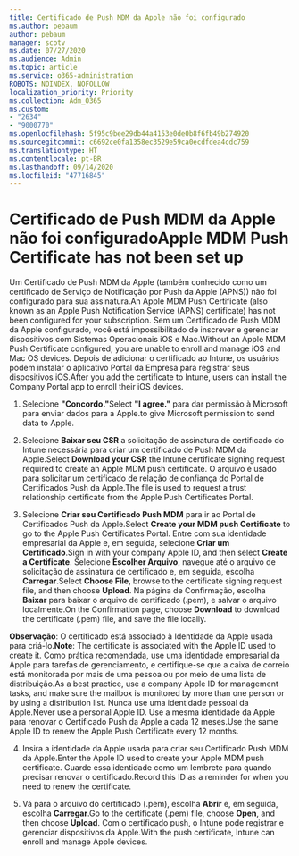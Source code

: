 ```yaml
---
title: Certificado de Push MDM da Apple não foi configurado
ms.author: pebaum
author: pebaum
manager: scotv
ms.date: 07/27/2020
ms.audience: Admin
ms.topic: article
ms.service: o365-administration
ROBOTS: NOINDEX, NOFOLLOW
localization_priority: Priority
ms.collection: Adm_O365
ms.custom:
- "2634"
- "9000770"
ms.openlocfilehash: 5f95c9bee29db44a4153e0de0b8f6fb49b274920
ms.sourcegitcommit: c6692ce0fa1358ec3529e59ca0ecdfdea4cdc759
ms.translationtype: HT
ms.contentlocale: pt-BR
ms.lasthandoff: 09/14/2020
ms.locfileid: "47716845"
---
```

# <a name="apple-mdm-push-certificate-has-not-been-set-up"></a><span data-ttu-id="18812-102">Certificado de Push MDM da Apple não foi configurado</span><span class="sxs-lookup"><span data-stu-id="18812-102">Apple MDM Push Certificate has not been set up</span></span>

<span data-ttu-id="18812-103">Um Certificado de Push MDM da Apple (também conhecido como um certificado de Serviço de Notificação por Push da Apple (APNS)) não foi configurado para sua assinatura.</span><span class="sxs-lookup"><span data-stu-id="18812-103">An Apple MDM Push Certificate (also known as an Apple Push Notification Service (APNS) certificate) has not been configured for your subscription.</span></span> <span data-ttu-id="18812-104">Sem um Certificado de Push MDM da Apple configurado, você está impossibilitado de inscrever e gerenciar dispositivos com Sistemas Operacionais iOS e Mac.</span><span class="sxs-lookup"><span data-stu-id="18812-104">Without an Apple MDM Push Certificate configured, you are unable to enroll and manage iOS and Mac OS devices.</span></span> <span data-ttu-id="18812-105">Depois de adicionar o certificado ao Intune, os usuários podem instalar o aplicativo Portal da Empresa para registrar seus dispositivos iOS.</span><span class="sxs-lookup"><span data-stu-id="18812-105">After you add the certificate to Intune, users can install the Company Portal app to enroll their iOS devices.</span></span>

1. <span data-ttu-id="18812-106">Selecione **"Concordo."**</span><span class="sxs-lookup"><span data-stu-id="18812-106">Select **"I agree."**</span></span> <span data-ttu-id="18812-107">para dar permissão à Microsoft para enviar dados para a Apple.</span><span class="sxs-lookup"><span data-stu-id="18812-107">to give Microsoft permission to send data to Apple.</span></span>

2. <span data-ttu-id="18812-108">Selecione **Baixar seu CSR** a solicitação de assinatura de certificado do Intune necessária para criar um certificado de Push MDM da Apple.</span><span class="sxs-lookup"><span data-stu-id="18812-108">Select **Download your CSR** the Intune certificate signing request required to create an Apple MDM push certificate.</span></span> <span data-ttu-id="18812-109">O arquivo é usado para solicitar um certificado de relação de confiança do Portal de Certificados Push da Apple.</span><span class="sxs-lookup"><span data-stu-id="18812-109">The file is used to request a trust relationship certificate from the Apple Push Certificates Portal.</span></span>

3. <span data-ttu-id="18812-110">Selecione **Criar seu Certificado Push MDM** para ir ao Portal de Certificados Push da Apple.</span><span class="sxs-lookup"><span data-stu-id="18812-110">Select **Create your MDM push Certificate** to go to the Apple Push Certificates Portal.</span></span> <span data-ttu-id="18812-111">Entre com sua identidade empresarial da Apple e, em seguida, selecione **Criar um Certificado**.</span><span class="sxs-lookup"><span data-stu-id="18812-111">Sign in with your company Apple ID, and then select **Create a Certificate**.</span></span> <span data-ttu-id="18812-112">Selecione **Escolher Arquivo**, navegue até o arquivo de solicitação de assinatura de certificado e, em seguida, escolha **Carregar**.</span><span class="sxs-lookup"><span data-stu-id="18812-112">Select **Choose File**, browse to the certificate signing request file, and then choose **Upload**.</span></span> <span data-ttu-id="18812-113">Na página de Confirmação, escolha **Baixar** para baixar o arquivo de certificado (.pem), e salvar o arquivo localmente.</span><span class="sxs-lookup"><span data-stu-id="18812-113">On the Confirmation page, choose **Download** to download the certificate (.pem) file, and save the file locally.</span></span>
 
<span data-ttu-id="18812-114">**Observação**: O certificado está associado à Identidade da Apple usada para criá-lo.</span><span class="sxs-lookup"><span data-stu-id="18812-114">**Note**: The certificate is associated with the Apple ID used to create it.</span></span> <span data-ttu-id="18812-115">Como prática recomendada, use uma identidade empresarial da Apple para tarefas de gerenciamento, e certifique-se que a caixa de correio está monitorada por mais de uma pessoa ou por meio de uma lista de distribuição.</span><span class="sxs-lookup"><span data-stu-id="18812-115">As a best practice, use a company Apple ID for management tasks, and make sure the mailbox is monitored by more than one person or by using a distribution list.</span></span> <span data-ttu-id="18812-116">Nunca use uma identidade pessoal da Apple.</span><span class="sxs-lookup"><span data-stu-id="18812-116">Never use a personal Apple ID.</span></span> <span data-ttu-id="18812-117">Use a mesma identidade da Apple para renovar o Certificado Push da Apple a cada 12 meses.</span><span class="sxs-lookup"><span data-stu-id="18812-117">Use the same Apple ID to renew the Apple Push Certificate every 12 months.</span></span>
 
4. <span data-ttu-id="18812-118">Insira a identidade da Apple usada para criar seu Certificado Push MDM da Apple.</span><span class="sxs-lookup"><span data-stu-id="18812-118">Enter the Apple ID used to create your Apple MDM push certificate.</span></span> <span data-ttu-id="18812-119">Guarde essa identidade como um lembrete para quando precisar renovar o certificado.</span><span class="sxs-lookup"><span data-stu-id="18812-119">Record this ID as a reminder for when you need to renew the certificate.</span></span>

5. <span data-ttu-id="18812-120">Vá para o arquivo do certificado (.pem), escolha **Abrir** e, em seguida, escolha **Carregar**.</span><span class="sxs-lookup"><span data-stu-id="18812-120">Go to the certificate (.pem) file, choose **Open**, and then choose **Upload**.</span></span> <span data-ttu-id="18812-121">Com o certificado push, o Intune pode registrar e gerenciar dispositivos da Apple.</span><span class="sxs-lookup"><span data-stu-id="18812-121">With the push certificate, Intune can enroll and manage Apple devices.</span></span>